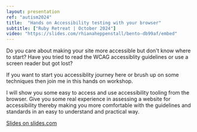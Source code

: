 ```yaml
---
layout: presentation
ref: "autism2024"
title:  "Hands on Accessibility testing with your browser"
subtitle: ["Ruby Retreat | October 2024"]
video: "https://slides.com/rhianaheppenstall/bento-db99af/embed"
---
```


Do you care about making your site more accessible but don't know where to start? Have you tried to read the WCAG accessiblity guidelines or use a screen reader but got lost?

If you want to start you accessiblity journey here or brush up on some techniques then join me in this hands on workshop.

I will show you some easy to access and use accessibility tooling from the browser. Give you some real experience in assessing a website for accessibility thereby making you more comfortable with the guidelines and standards in an easy to understand and practical way.

[Slides on slides.com](https://slides.com/rhianaheppenstall/bento-db99af)
